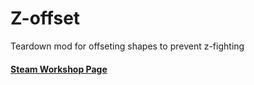 # Z-offset
Teardown mod for offseting shapes to prevent z-fighting

#### [Steam Workshop Page](https://steamcommunity.com/sharedfiles/filedetails/?id=3071832032) 
